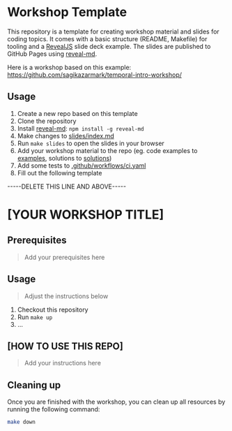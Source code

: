 # Workshop Template

This repository is a template for creating workshop material and slides for coding topics.
It comes with a basic structure (README, Makefile) for tooling and a [RevealJS](https://revealjs.com/) slide deck example.
The slides are published to GitHub Pages using [reveal-md](https://github.com/webpro/reveal-md).

Here is a workshop based on this example: https://github.com/sagikazarmark/temporal-intro-workshop/

## Usage

1. Create a new repo based on this template
1. Clone the repository
1. Install [reveal-md](https://github.com/webpro/reveal-md): `npm install -g reveal-md`
1. Make changes to [slides/index.md](slides/index.md)
1. Run `make slides` to open the slides in your browser
1. Add your workshop material to the repo (eg. code examples to [examples](examples), solutions to [solutions](solutions))
1. Add some tests to [.github/workflows/ci.yaml](.github/workflows/ci.yaml)
1. Fill out the following template

-----DELETE THIS LINE AND ABOVE-----
# [YOUR WORKSHOP TITLE]

## Prerequisites

> Add your prerequisites here


## Usage

> Adjust the instructions below

1. Checkout this repository
1. Run `make up`
1. ...


## [HOW TO USE THIS REPO]

> Add your instructions here


## Cleaning up

Once you are finished with the workshop, you can clean up all resources by running the following command:

```bash
make down
```
